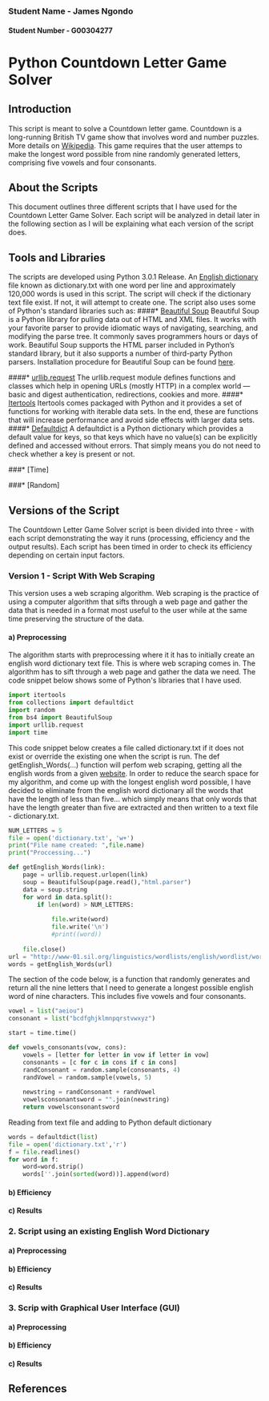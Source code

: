 ### Student Name - James Ngondo
#### Student Number - G00304277

# Python Countdown Letter Game Solver

## Introduction
This script is meant to solve a Countdown letter game. Countdown is a long-running British TV game show that involves word and number puzzles. More details on [Wikipedia](https://en.wikipedia.org/wiki/Countdown_(game_show)#Letters_round). This game requires that the user attemps to make the longest word possible from nine randomly generated letters, comprising five vowels and four consonants.

## About the Scripts
This document outlines three different scripts that I have used for the Countdown Letter Game Solver. Each script will be analyzed in detail later in the following section as I will be explaining what each version of the script does. 

## Tools and Libraries
The scripts are developed using Python 3.0.1 Release.
An [English dictionary](http://www-01.sil.org/linguistics/wordlists/english/wordlist/wordsEn.txt) file known as dictionary.txt with one word per line and approximately 120,000 words is used in this script. The script will check if the dictionary text file exist. If not, it will attempt to create one. The script also uses some of Python's standard libraries such as:
####* [Beautiful Soup](http://www.crummy.com/software/BeautifulSoup/bs4/doc/)
Beautiful Soup is a Python library for pulling data out of HTML and XML files. It works with your favorite parser to provide idiomatic ways of navigating, searching, and modifying the parse tree. It commonly saves programmers hours or days of work. Beautiful Soup supports the HTML parser included in Python’s standard library, but it also supports a number of third-party Python parsers.
Installation procedure for Beautiful Soup can be found [here](http://www.crummy.com/software/BeautifulSoup/bs4/doc/).

####* [urllib.request](https://docs.python.org/3/library/urllib.request.html#module-urllib.request)
The urllib.request module defines functions and classes which help in opening URLs (mostly HTTP) in a complex world — basic and digest authentication, redirections, cookies and more.
####* [Itertools](https://docs.python.org/3/library/itertools.html)
Itertools comes packaged with Python and it provides a set of functions for working with iterable data sets. In the end, these are functions that will increase performance and avoid side effects with larger data sets.
####* [Defaultdict](https://www.accelebrate.com/blog/using-defaultdict-python/)
A defaultdict is a Python dictionary which provides a default value for keys, so that keys which have no value(s) can be explicitly defined and accessed without errors. That simply means you do not need to check whether a key is present or not.

###* [Time]

###* [Random]


## Versions of the Script
The Countdown Letter Game Solver script is been divided into three - with each script demonstrating the way it runs (processing, efficiency and the output results). Each script has been timed in order to check its efficiency depending on certain input factors. 

### Version 1 - Script With Web Scraping
This version uses a web scraping algorithm. 
Web scraping is the practice of using a computer algorithm that sifts through a web page and gather the data that is needed in a format most useful to the user while at the same time preserving the structure of the data.

#### a) Preprocessing
The algorithm starts with preprocessing where it it has to initially create an english word dictionary text file. This is where web scraping comes in. The algorithm has to sift through a web page and gather the data we need.
The code snippet below shows some of Python's libraries that I have used.
```python
import itertools
from collections import defaultdict
import random
from bs4 import BeautifulSoup
import urllib.request
import time
```
This code snippet below creates a file called dictionary.txt if it does not exist or override the existing one when the script is run.
The def getEnglish_Words(...) function will perfom web scraping, getting all the english words from a given [website](http://www-01.sil.org/linguistics/wordlists/english/wordlist/wordsEn.txt). In order to reduce the search space for my algorithm, and come up with the longest english word possible, I have decided to eliminate from the english word dictionary all the words that have the length of less than five... which simply means that only words that have the length greater than five are extracted and then written to a text file - dictionary.txt. 
```python
NUM_LETTERS = 5
file = open('dictionary.txt', 'w+')
print("File name created: ",file.name)
print("Proccessing...")

def getEnglish_Words(link):
    page = urllib.request.urlopen(link)
    soup = BeautifulSoup(page.read(),"html.parser")
    data = soup.string
    for word in data.split():
        if len(word) > NUM_LETTERS:
            
            file.write(word)
            file.write('\n')
            #print((word))
                       
    file.close()           
url = "http://www-01.sil.org/linguistics/wordlists/english/wordlist/wordsEn.txt"
words = getEnglish_Words(url)
```
The section of the code below, is a function that randomly generates and return all the nine letters that I need to generate a longest possible english word of nine characters. This includes five vowels and four consonants.

```python
vowel = list("aeiou")
consonant = list("bcdfghjklmnpqrstvwxyz")

start = time.time()

def vowels_consonants(vow, cons):
    vowels = [letter for letter in vow if letter in vow]
    consonants = [c for c in cons if c in cons]
    randConsonant = random.sample(consonants, 4)
    randVowel = random.sample(vowels, 5)
	
    newstring = randConsonant + randVowel
    vowelsconsonantsword = "".join(newstring)
    return vowelsconsonantsword
```

Reading from text file and adding to Python default dictionary
```python
words = defaultdict(list)
file = open('dictionary.txt','r')
f = file.readlines()
for word in f:
	word=word.strip()
	words[''.join(sorted(word))].append(word)
```	

#### b) Efficiency
#### c) Results

### 2. Script using an existing English Word Dictionary
#### a) Preprocessing
#### b) Efficiency
#### c) Results

### 3. Scrip with Graphical User Interface (GUI)
#### a) Preprocessing
#### b) Efficiency
#### c) Results

## References

